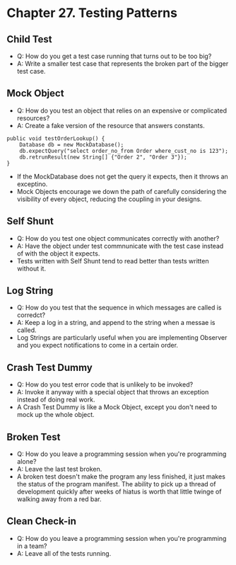 # Chapter 27. Testing Patterns

## Child Test
- Q: How do you get a test case running that turns out to be too big?
- A: Write a smaller test case that represents the broken part of the bigger test case.

## Mock Object
- Q: How do you test an object that relies on an expensive or complicated resources?
- A: Create a fake version of the resource that answers constants.
```
public void testOrderLookup() {
    Database db = new MockDatabase();
    db.expectQuery("select order_no_from Order where_cust_no is 123");
    db.retrunResult(new String[] {"Order 2", "Order 3"});
}
```
- If the MockDatabase does not get the query it expects, then it throws an exceptino.
- Mock Objects encourage we down the path of carefully considering the visibility of every object, reducing the coupling in your designs.

## Self Shunt
- Q: How do you test one object communicates correctly with another?
- A: Have the object under test commnunicate with the test case instead of with the object it expects.
- Tests written with Self Shunt tend to read better than tests written without it.

## Log String
- Q: How do you test that the sequence in which messages are called is corredct?
- A: Keep a log in a string, and append to the string  when a messae is called.
- Log Strings are particularly useful when you are implementing Observer and you expect notifications to come in a certain order.

## Crash Test Dummy
- Q: How do you test error code that is unlikely to be invoked? 
- A: Invoke it anyway with a special object that throws an exception instead of doing real work.
- A Crash Test Dummy is like a Mock Object, except you don't need to mock up the whole object.

## Broken Test
- Q: How do you leave a programming session when you're programming alone?
- A: Leave the last test broken.
- A broken test doesn't make the program any less finished, it just makes the status of the program manifest. The ability to pick up a thread of development quickly after weeks of hiatus is worth that little twinge of walking away from a red bar.

## Clean Check-in
- Q: How do you leave a programming session when you're programming in a team?
- A: Leave all of the tests running.

